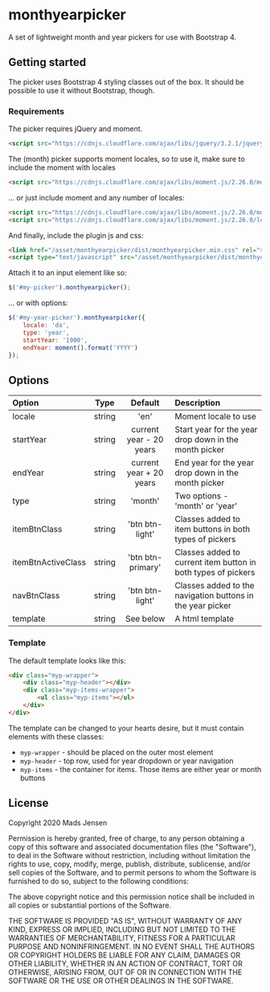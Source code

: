 # monthyearpicker

A set of lightweight month and year pickers for use with Bootstrap 4.

## Getting started

The picker uses Bootstrap 4 styling classes out of the box. It should be possible to use it without Bootstrap, though.

### Requirements

The picker requires jQuery and moment.

```html
<script src="https://cdnjs.cloudflare.com/ajax/libs/jquery/3.2.1/jquery.min.js" integrity="sha512-3P8rXCuGJdNZOnUx/03c1jOTnMn3rP63nBip5gOP2qmUh5YAdVAvFZ1E+QLZZbC1rtMrQb+mah3AfYW11RUrWA==" crossorigin="anonymous"></script>
```
The (month) picker supports moment locales, so to use it, make sure to include the moment with locales

```html
<script src="https://cdnjs.cloudflare.com/ajax/libs/moment.js/2.26.0/moment-with-locales.js" integrity="sha512-mIWWTYlNvs7KAF9rtmx0NWhJ/aT2XY6KgUjECzR+81osUdirJY6SvVyukL7Nv35Z+zRYoqShprDi6LtMMgkFbw==" crossorigin="anonymous"></script>
```
 
... or just include moment and any number of locales:

```html
<script src="https://cdnjs.cloudflare.com/ajax/libs/moment.js/2.26.0/moment.min.js" integrity="sha512-QkuqGuFAgaPp3RTyTyJZnB1IuwbVAqpVGN58UJ93pwZel7NZ8wJOGmpO1zPxZGehX+0pc9/dpNG9QdL52aI4Cg==" crossorigin="anonymous"></script>
<script src="https://cdnjs.cloudflare.com/ajax/libs/moment.js/2.26.0/locale/da.js" integrity="sha512-22YurY/WjtgvkvOit1sR34nJroPzm0WdkOtPah/bv0TKqajxMVS2SLKxeSwwbBp+NlsUOItFS2Bks5tWWdGzhQ==" crossorigin="anonymous"></script>
```

And finally, include the plugin js and css:

```html
<link href="/asset/monthyearpicker/dist/monthyearpicker.min.css" rel="stylesheet" type="text/css">
<script type="text/javascript" src="/asset/monthyearpicker/dist/monthyearpicker.min.js"></script>
```

Attach it to an input element like so:

```javascript
$('#my-picker').monthyearpicker();
```
... or with options:

```javascript
$('#my-year-picker').monthyearpicker({
    locale: 'da',
    type: 'year',
    startYear: '1900',
    endYear: moment().format('YYYY')
});
```


## Options

| Option | Type | Default | Description |
|:--- |:---:|:---:|:--- |
| locale | string | 'en' | Moment locale to use |
| startYear | string | current year - 20 years | Start year for the year drop down in the month picker |
| endYear | string | current year + 20 years | End year for the year drop down in the month picker |
| type | string | 'month' | Two options - 'month' or 'year' |
| itemBtnClass | string | 'btn btn-light' | Classes added to item buttons in both types of pickers |
| itemBtnActiveClass | string | 'btn btn-primary' | Classes added to current item button in both types of pickers |
| navBtnClass | string | 'btn btn-light' | Classes added to the navigation buttons in the year picker |
| template | string | See below | A html template |

### Template

The default template looks like this:

```html
<div class="myp-wrapper">
	<div class="myp-header"></div>
	<div class="myp-items-wrapper">
		<ul class="myp-items"></ul>
	</div>
</div>
```

The template can be changed to your hearts desire, but it must contain elements with these classes:
* `myp-wrapper` - should be placed on the outer most element
* `myp-header` - top row, used for year dropdown or year navigation
* `myp-items` - the container for items. Those items are either year or month buttons

## License

Copyright 2020 Mads Jensen

Permission is hereby granted, free of charge, to any person
obtaining a copy of this software and associated documentation
files (the "Software"), to deal in the Software without
restriction, including without limitation the rights to use,
copy, modify, merge, publish, distribute, sublicense, and/or sell
copies of the Software, and to permit persons to whom the
Software is furnished to do so, subject to the following
conditions:

The above copyright notice and this permission notice shall be
included in all copies or substantial portions of the Software.

THE SOFTWARE IS PROVIDED "AS IS", WITHOUT WARRANTY OF ANY KIND,
EXPRESS OR IMPLIED, INCLUDING BUT NOT LIMITED TO THE WARRANTIES
OF MERCHANTABILITY, FITNESS FOR A PARTICULAR PURPOSE AND
NONINFRINGEMENT. IN NO EVENT SHALL THE AUTHORS OR COPYRIGHT
HOLDERS BE LIABLE FOR ANY CLAIM, DAMAGES OR OTHER LIABILITY,
WHETHER IN AN ACTION OF CONTRACT, TORT OR OTHERWISE, ARISING
FROM, OUT OF OR IN CONNECTION WITH THE SOFTWARE OR THE USE OR
OTHER DEALINGS IN THE SOFTWARE.
